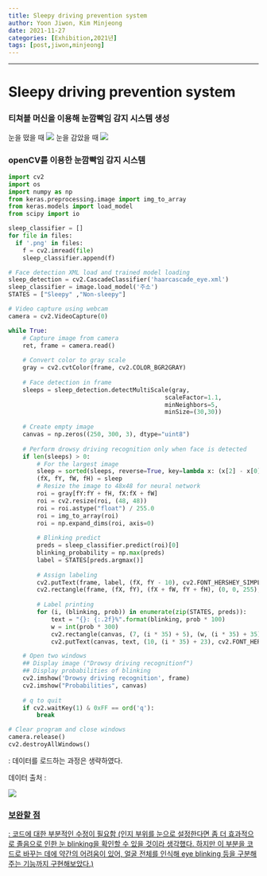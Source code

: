 ```yaml
---
title: Sleepy driving prevention system
author: Yoon Jiwon, Kim Minjeong
date: 2021-11-27
categories: [Exhibition,2021년]
tags: [post,jiwon,minjeong] 
---
```


------------------------------------------
# Sleepy driving prevention system

### 티쳐블 머신을 이용해 눈깜빡임 감지 시스템 생성
눈을 떴을 때
<img src="/assets/img/post/2021-11-27-Sleepy-driving-prevention-system/tm1.jpg">
눈을 감았을 때
<img src="/assets/img/post/2021-11-27-Sleepy-driving-prevention-system/tm2.jpg">

### openCV를 이용한 눈깜빡임 감지 시스템
```python
import cv2
import os
import numpy as np
from keras.preprocessing.image import img_to_array
from keras.models import load_model
from scipy import io

sleep_classifier = []
for file in files:
  if '.png' in files:
    f = cv2.imread(file)
    sleep_classifier.append(f)

# Face detection XML load and trained model loading
sleep_detection = cv2.CascadeClassifier('haarcascade_eye.xml')
sleep_classifier = image.load_model('주소')
STATES = ["Sleepy" ,"Non-sleepy"]

# Video capture using webcam
camera = cv2.VideoCapture(0)

while True:
    # Capture image from camera
    ret, frame = camera.read()
    
    # Convert color to gray scale
    gray = cv2.cvtColor(frame, cv2.COLOR_BGR2GRAY)
    
    # Face detection in frame
    sleeps = sleep_detection.detectMultiScale(gray,
                                            scaleFactor=1.1,
                                            minNeighbors=5,
                                            minSize=(30,30))
    
    # Create empty image
    canvas = np.zeros((250, 300, 3), dtype="uint8")
    
    # Perform drowsy driving recognition only when face is detected
    if len(sleeps) > 0:
        # For the largest image
        sleep = sorted(sleeps, reverse=True, key=lambda x: (x[2] - x[0]) * (x[3] - x[1]))[0]
        (fX, fY, fW, fH) = sleep
        # Resize the image to 48x48 for neural network
        roi = gray[fY:fY + fH, fX:fX + fW]
        roi = cv2.resize(roi, (48, 48))
        roi = roi.astype("float") / 255.0
        roi = img_to_array(roi)
        roi = np.expand_dims(roi, axis=0)
        
        # Blinking predict
        preds = sleep_classifier.predict(roi)[0]
        blinking_probability = np.max(preds)
        label = STATES[preds.argmax()]
        
        # Assign labeling
        cv2.putText(frame, label, (fX, fY - 10), cv2.FONT_HERSHEY_SIMPLEX, 0.45, (0, 0, 255), 2)
        cv2.rectangle(frame, (fX, fY), (fX + fW, fY + fH), (0, 0, 255), 2)
 
        # Label printing
        for (i, (blinking, prob)) in enumerate(zip(STATES, preds)):
            text = "{}: {:.2f}%".format(blinking, prob * 100)    
            w = int(prob * 300)
            cv2.rectangle(canvas, (7, (i * 35) + 5), (w, (i * 35) + 35), (0, 0, 255), -1)
            cv2.putText(canvas, text, (10, (i * 35) + 23), cv2.FONT_HERSHEY_SIMPLEX, 0.45, (255, 255, 255), 2)

    # Open two windows
    ## Display image ("Drowsy driving recognitionf")
    ## Display probabilities of blinking
    cv2.imshow('Drowsy driving recognition', frame)
    cv2.imshow("Probabilities", canvas)
    
    # q to quit
    if cv2.waitKey(1) & 0xFF == ord('q'):
        break

# Clear program and close windows
camera.release()
cv2.destroyAllWindows()
```
: 데이터를 로드하는 과정은 생략하였다.

데이터 출처 : <a href = "http://mrl.cs.vsb.cz/eyedataset">

<img src="/assets/img/post/2021-11-27-Sleepy-driving-prevention-system/eyes.jpg">

### 보완할 점
: 코드에 대한 부분적인 수정이 필요함
(인지 부위를 눈으로 설정한다면 좀 더 효과적으로 졸음으로 인한 눈 blinking을 확인할 수 있을 것이라 생각했다. 하지만 이 부분을 코드로 바꾸는 데에 약간의 어려움이 있어, 얼굴 전체를 인식해 eye blinking 등을 구분해주는 기능까지 구현해보았다.)


